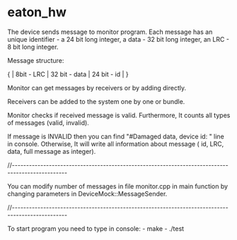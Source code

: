 # eaton_hw

The device sends message to monitor program.
Each message has an unique identifier - a 24 bit long integer, a data - 32 bit long integer, an LRC - 8 bit long integer.

Message structure:

{ | 8bit - LRC |         32 bit - data         |   24 bit - id   | }

Monitor can get messages by receivers or by adding directly.

Receivers can be added to the system one by one or bundle.

Monitor checks if received message is valid. Furthermore, It counts all types of messages (valid, invalid).

If message is INVALID then you can find "#Damaged data, device id: " line in console. Otherwise, It will write all information about message ( id, LRC, data, full message as integer).

//-------------------------------------------------------------------------------------------------

You can modify number of messages in file monitor.cpp in main function by changing parameters in DeviceMock::MessageSender.

//-------------------------------------------------------------------------------------------------

To start program you need to type in console:
    - make
    - ./test